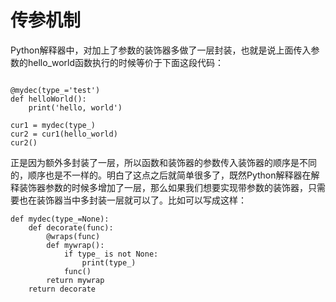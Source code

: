 # 传参机制

Python解释器中，对加上了参数的装饰器多做了一层封装，也就是说上面传入参数的hello_world函数执行的时候等价于下面这段代码：

```

@mydec(type_='test')
def helloWorld():
    print('hello, world')

cur1 = mydec(type_)
cur2 = cur1(hello_world)
cur2()
```

正是因为额外多封装了一层，所以函数和装饰器的参数传入装饰器的顺序是不同的，顺序也是不一样的。明白了这点之后就简单很多了，既然Python解释器在解释装饰器参数的时候多增加了一层，那么如果我们想要实现带参数的装饰器，只需要也在装饰器当中多封装一层就可以了。比如可以写成这样：

```
def mydec(type_=None):
    def decorate(func):
        @wraps(func)
        def mywrap():
            if type_ is not None:
                print(type_)
            func()
        return mywrap
    return decorate

```